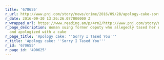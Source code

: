 ```yaml
---
title: '670655'
r_url: http://www.pnj.com/story/news/crime/2016/09/28/apology-cake-sorry-tased-you/91228610/
r_date: 2016-09-30 13:26:26.077000000 Z
r_wrapped_url: https://www.reading.am/p/4rn2/http://www.pnj.com/story/news/crime/2016/09/28/apology-cake-sorry-tased-you/91228610/
r_page_description: Woman suing former deputy who allegedly tased her without provocation
  and apologized with a cake
r_page_title: 'Apology cake: ''Sorry I Tased You'''
r_title: 'Apology cake: ''Sorry I Tased You'''
r_id: '670655'
r_page_id: '490625'
---
```


